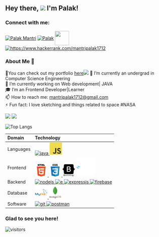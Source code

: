 ## Hey there, <img src="https://github.com/TheDudeThatCode/TheDudeThatCode/blob/master/Assets/Hi.gif" width="29px"> I'm Palak!

<h3 align="left">Connect with me:</h3>
<p align="left">
<a href="https://www.linkedin.com/in/palak-mantri-6b47a9207/" target="blank"><img align="center" src="https://img.icons8.com/color/64/000000/linkedin.png" alt="Palak Mantri" height="50" width="50"/></a>
<a href="https://twitter.com/PalakMantri1?s=08" target="blank"><img align="center" src="https://img.icons8.com/color/64/000000/twitter.png" alt="Palak" height="50" width="50"/></a>
<a href="https://mantri.hashnode.dev">
  <img align="center" src="https://cdn.hashnode.com/res/hashnode/image/upload/v1611902473383/CDyAuTy75.png?auto=compress" height="45" width="45" />
</a>
<a href="https://www.hackerrank.com/mantripalak1712" target="blank"><img align="center" src="https://raw.githubusercontent.com/rahuldkjain/github-profile-readme-generator/master/src/images/icons/Social/hackerrank.svg" alt="https://www.hackerrank.com/mantripalak1712" height="45" width="45" /></a>


### About Me 🚀
👩You can check out my portfolio <a href="https://portfolio-p766-spec.vercel.app/" target="_blank">here</a><img src="https://media.giphy.com/media/cKPse5DZaptID3YAMK/giphy.gif" width="60">
🌱 I’m currently an undergrad in Computer Science Engineering </br>
🔭 I’m currently working on Web development| JAVA </br>
🎓 I’m an Frontend Developer|Learner </br>
📫 How to reach me: mantripalak1712@gmail.com </br>
⚡ Fun fact: I love sketching and things related to space #NASA



<p align="left">
	
  <img width="48%" src="https://github-readme-stats.vercel.app/api?username=P766-spec&show_icons=true&theme=tokyonight"/>
  <img width="48%" src="https://github-readme-streak-stats.herokuapp.com/?user=P766-spec&theme=tokyonight"/>
</p>



![Top Langs](https://github-readme-stats.vercel.app/api/top-langs/?username=P766-spec&show_icons=true&theme=tokyonight&layout=compact)


| Domain | Technology |
| :--- | :--- |
| Languages |<a href="https://www.w3schools.com/java/" target="_blank"> <img src="https://img.icons8.com/color/48/000000/java-coffee-cup-logo.png" alt="java" width="50" height="50"/> </a> <a href="https://developer.mozilla.org/en-US/docs/Web/JavaScript" target="_blank"> <img src="https://raw.githubusercontent.com/devicons/devicon/master/icons/javascript/javascript-original.svg" alt="javascript" width="40" height="40"/> </a>   | <a href="https://www.python.org" target="_blank"> <img src="https://raw.githubusercontent.com/devicons/devicon/master/icons/python/python-original.svg" alt="python" width="40" height="40"/> </a>  |
| Frontend |   <a href="https://www.w3.org/html/" target="_blank"> <img src="https://raw.githubusercontent.com/devicons/devicon/master/icons/html5/html5-original-wordmark.svg" alt="html5" width="40" height="40"/> </a>   <a href="https://www.w3schools.com/css/" target="_blank"> <img src="https://raw.githubusercontent.com/devicons/devicon/master/icons/css3/css3-original-wordmark.svg" alt="css3" width="40" height="40"/> </a>   <a href="https://getbootstrap.com" target="_blank"> <img src="https://raw.githubusercontent.com/devicons/devicon/master/icons/bootstrap/bootstrap-plain-wordmark.svg" alt="bootstrap" width="40" height="40"/></a>  <a href="https://tailwindcss.com" target="_blank"> <img src="https://raw.githubusercontent.com/devicons/devicon/master/icons/tailwindcss/tailwindcss-original-wordmark.svg" alt="tailwindcss" width="60" height="60"/></a> | <a href="https://reactjs.org/" target="_blank" rel="noreferrer"> <img src="https://raw.githubusercontent.com/devicons/devicon/master/icons/react/react-original-wordmark.svg" alt="react" width="40" height="40"/> </a> |
| Backend | <a href="https://nodejs.org/en/" target="_blank"> <img src="https://www.vectorlogo.zone/logos/nodejs/nodejs-icon.svg" alt="nodejs" width="50" height="50"/> </a>    <a href="https://json.org/en/" target="_blank"> <img src="https://www.vectorlogo.zone/logos/json/json-icon.svg" alt="e" width="50" height="50"/> </a>        <a href="https://express.com/" target="_blank"> <img src="https://www.vectorlogo.zone/logos/expressjs/expressjs-icon.svg" alt="expressjs" width="50" height="50"/> </a>     <a href="https://firebase.google.com/" target="_blank"> <img src="https://www.vectorlogo.zone/logos/firebase/firebase-icon.svg" alt="firebase" width="40" height="40"/> </a>  | <a href="https://heroku.com" target="_blank"> <img src="https://www.vectorlogo.zone/logos/heroku/heroku-icon.svg" alt="heroku" width="40" height="40"/> </a> |
  | Database |   <a href="https://www.mysql.com/" target="_blank"> <img src="https://raw.githubusercontent.com/devicons/devicon/master/icons/mysql/mysql-original-wordmark.svg" alt="mysql" width="40" height="40"/> </a>   <a href="https://www.mongodb.com/" target="_blank"> <img src="https://raw.githubusercontent.com/devicons/devicon/master/icons/mongodb/mongodb-original-wordmark.svg" alt="mongodb" width="40" height="40"/> </a>|
| Software | <a href="https://git-scm.com/" target="_blank"> <img src="https://www.vectorlogo.zone/logos/git-scm/git-scm-icon.svg" alt="git" width="40" height="40"/> </a> <a href="https://postman.com" target="_blank"> <img src="https://www.vectorlogo.zone/logos/getpostman/getpostman-icon.svg" alt="postman" width="40" height="40"/> </a> | <a href="https://balsamiq.com//" target="_blank"> <img src="https://www.vectorlogo.zone/logos/balsamiq/balsamiq-ar21.svg" width="40" height="40"/>  
  
### Glad to see you here! &nbsp;
![visitors](https://visitor-badge.laobi.icu/badge?page_id=palak-mantri.palak-mantri)

